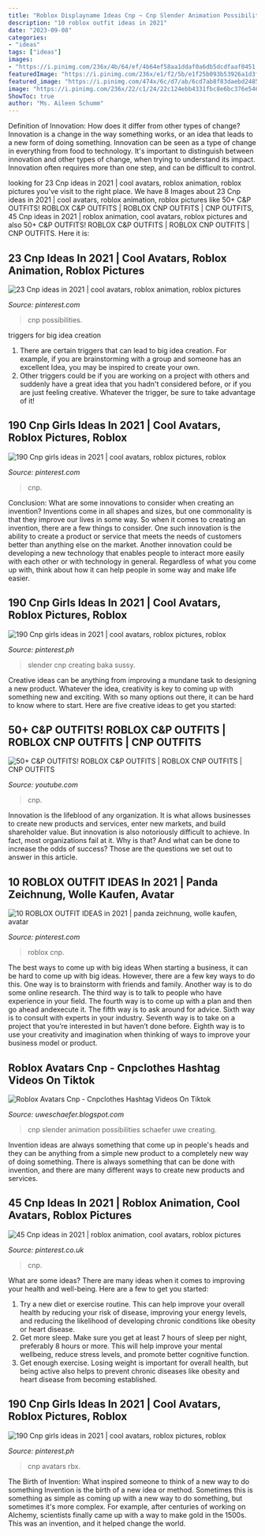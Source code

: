 ```yaml
---
title: "Roblox Displayname Ideas Cnp ~ Cnp Slender Animation Possibilities Schaefer Uwe Creating"
description: "10 roblox outfit ideas in 2021"
date: "2023-09-08"
categories:
- "ideas"
tags: ["ideas"]
images:
- "https://i.pinimg.com/236x/4b/64/ef/4b64ef58aa1ddaf0a6db5dcdfaaf0451.jpg"
featuredImage: "https://i.pinimg.com/236x/e1/f2/5b/e1f25b093b53926a1d3f740a91de2061.jpg"
featured_image: "https://i.pinimg.com/474x/6c/d7/ab/6cd7ab8f83daebd2485cc86e1e950a3c.jpg"
image: "https://i.pinimg.com/236x/22/c1/24/22c124ebb4331fbc8e6bc376e5466ee3.jpg"
ShowToc: true
author: "Ms. Aileen Schumm"
---
```



Definition of Innovation: How does it differ from other types of change?
Innovation is a change in the way something works, or an idea that leads to a new form of doing something. Innovation can be seen as a type of change in everything from food to technology. It's important to distinguish between innovation and other types of change, when trying to understand its impact. Innovation often requires more than one step, and can be difficult to control.

	

		
looking for 23 Cnp ideas in 2021 | cool avatars, roblox animation, roblox pictures you've visit to the right place. We have 8 Images about 23 Cnp ideas in 2021 | cool avatars, roblox animation, roblox pictures like 50+ C&amp;P OUTFITS! ROBLOX C&amp;P OUTFITS | ROBLOX CNP OUTFITS | CNP OUTFITS, 45 Cnp ideas in 2021 | roblox animation, cool avatars, roblox pictures and also 50+ C&amp;P OUTFITS! ROBLOX C&amp;P OUTFITS | ROBLOX CNP OUTFITS | CNP OUTFITS. Here it is:
		
    
## 23 Cnp Ideas In 2021 | Cool Avatars, Roblox Animation, Roblox Pictures

<img loading=lazy src="https://i.pinimg.com/236x/03/d7/70/03d7709ce32a4a18562218bc58499310.jpg" onerror="this.onerror=null;this.src='https://tse4.mm.bing.net/th?id=OIP.fXHtkft1rkjgxYi2fMGMUQAAAA&amp;pid=15.1';" alt="23 Cnp ideas in 2021 | cool avatars, roblox animation, roblox pictures">

_Source: pinterest.com_

>cnp possibilities. 

	

triggers for big idea creation
1. There are certain triggers that can lead to big idea creation. For example, if you are brainstorming with a group and someone has an excellent Idea, you may be inspired to create your own. 
2. Other triggers could be if you are working on a project with others and suddenly have a great idea that you hadn't considered before, or if you are just feeling creative. Whatever the trigger, be sure to take advantage of it!

    
## 190 Cnp Girls Ideas In 2021 | Cool Avatars, Roblox Pictures, Roblox

<img loading=lazy src="https://i.pinimg.com/custom_covers/200x150/708472653820607524_1617205291.jpg" onerror="this.onerror=null;this.src='https://tse2.mm.bing.net/th?id=OIP.JtH48w0DDFe4UE_4gl8uWwAAAA&amp;pid=15.1';" alt="190 Cnp girls ideas in 2021 | cool avatars, roblox pictures, roblox">

_Source: pinterest.com_

>cnp. 

	

Conclusion: What are some innovations to consider when creating an invention?
Inventions come in all shapes and sizes, but one commonality is that they improve our lives in some way. So when it comes to creating an invention, there are a few things to consider. One such innovation is the ability to create a product or service that meets the needs of customers better than anything else on the market. Another innovation could be developing a new technology that enables people to interact more easily with each other or with technology in general. Regardless of what you come up with, think about how it can help people in some way and make life easier.

    
## 190 Cnp Girls Ideas In 2021 | Cool Avatars, Roblox Pictures, Roblox

<img loading=lazy src="https://i.pinimg.com/236x/4b/64/ef/4b64ef58aa1ddaf0a6db5dcdfaaf0451.jpg" onerror="this.onerror=null;this.src='https://tse2.mm.bing.net/th?id=OIP.cBkup2gMHJitxnHGi4StFgAAAA&amp;pid=15.1';" alt="190 Cnp girls ideas in 2021 | cool avatars, roblox pictures, roblox">

_Source: pinterest.ph_

>slender cnp creating baka sussy. 

	

Creative ideas can be anything from improving a mundane task to designing a new product. Whatever the idea, creativity is key to coming up with something new and exciting. With so many options out there, it can be hard to know where to start. Here are five creative ideas to get you started:

    
## 50+ C&amp;P OUTFITS! ROBLOX C&amp;P OUTFITS | ROBLOX CNP OUTFITS | CNP OUTFITS

<img loading=lazy src="https://i.ytimg.com/vi/BFRM-sI-C1E/maxresdefault.jpg" onerror="this.onerror=null;this.src='https://tse4.mm.bing.net/th?id=OIP.wR1VWS1aANV_-AyDKZjgZgHaEK&amp;pid=15.1';" alt="50+ C&amp;P OUTFITS! ROBLOX C&amp;P OUTFITS | ROBLOX CNP OUTFITS | CNP OUTFITS">

_Source: youtube.com_

>cnp. 

	

Innovation is the lifeblood of any organization. It is what allows businesses to create new products and services, enter new markets, and build shareholder value. But innovation is also notoriously difficult to achieve. In fact, most organizations fail at it. Why is that? And what can be done to increase the odds of success? Those are the questions we set out to answer in this article.

    
## 10 ROBLOX OUTFIT IDEAS In 2021 | Panda Zeichnung, Wolle Kaufen, Avatar

<img loading=lazy src="https://i.pinimg.com/474x/6c/d7/ab/6cd7ab8f83daebd2485cc86e1e950a3c.jpg" onerror="this.onerror=null;this.src='https://tse3.mm.bing.net/th?id=OIP.EfwY-Zq0Vj6uo4NBj7YS0wAAAA&amp;pid=15.1';" alt="10 ROBLOX OUTFIT IDEAS in 2021 | panda zeichnung, wolle kaufen, avatar">

_Source: pinterest.com_

>roblox cnp. 

	

The best ways to come up with big ideas
When starting a business, it can be hard to come up with big ideas. However, there are a few key ways to do this. One way is to brainstorm with friends and family. Another way is to do some online research. The third way is to talk to people who have experience in your field. The fourth way is to come up with a plan and then go ahead andexecute it. The fifth way is to ask around for advice. Sixth way is to consult with experts in your industry. Seventh way is to take on a project that you’re interested in but haven’t done before. Eighth way is to use your creativity and imagination when thinking of ways to improve your business model or product.

    
## Roblox Avatars Cnp - Cnpclothes Hashtag Videos On Tiktok

<img loading=lazy src="https://lh6.googleusercontent.com/proxy/dVsK7E9FKwAmStjtUvwv2tWSkBYs8jXj_9GOw6zA_STMPs1QGPPoAf22MI_qJ84bu4BXx1ti7cqobF2oTMzbhSSsc9ailjKIRYWkuVpG64OZ-j57pl4iklwPk0AmabDRUmDcZME=w1200-h630-p-k-no-nu" onerror="this.onerror=null;this.src='https://tse1.mm.bing.net/th?id=OIP.acxZ5eKeNmpyj9CWtbkWfwAAAA&amp;pid=15.1';" alt="Roblox Avatars Cnp - Cnpclothes Hashtag Videos On Tiktok">

_Source: uweschaefer.blogspot.com_

>cnp slender animation possibilities schaefer uwe creating. 

	

Invention ideas are always something that come up in people's heads and they can be anything from a simple new product to a completely new way of doing something. There is always something that can be done with invention, and there are many different ways to create new products and services.

    
## 45 Cnp Ideas In 2021 | Roblox Animation, Cool Avatars, Roblox Pictures

<img loading=lazy src="https://i.pinimg.com/236x/e1/f2/5b/e1f25b093b53926a1d3f740a91de2061.jpg" onerror="this.onerror=null;this.src='https://tse2.mm.bing.net/th?id=OIP.NrlNYzbof0YNB3Velx66kAAAAA&amp;pid=15.1';" alt="45 Cnp ideas in 2021 | roblox animation, cool avatars, roblox pictures">

_Source: pinterest.co.uk_

>cnp. 

	

What are some ideas?
There are many ideas when it comes to improving your health and well-being. Here are a few to get you started: 
1. Try a new diet or exercise routine. This can help improve your overall health by reducing your risk of disease, improving your energy levels, and reducing the likelihood of developing chronic conditions like obesity or heart disease. 
2. Get more sleep. Make sure you get at least 7 hours of sleep per night, preferably 8 hours or more. This will help improve your mental wellbeing, reduce stress levels, and promote better cognitive function. 
3. Get enough exercise. Losing weight is important for overall health, but being active also helps to prevent chronic diseases like obesity and heart disease from becoming established.

    
## 190 Cnp Girls Ideas In 2021 | Cool Avatars, Roblox Pictures, Roblox

<img loading=lazy src="https://i.pinimg.com/236x/22/c1/24/22c124ebb4331fbc8e6bc376e5466ee3.jpg" onerror="this.onerror=null;this.src='https://tse4.mm.bing.net/th?id=OIP.EIgcyZ0zLZ6s-9e1qiDVNwAAAA&amp;pid=15.1';" alt="190 Cnp girls ideas in 2021 | cool avatars, roblox pictures, roblox">

_Source: pinterest.ph_

>cnp avatars rbx. 

	

The Birth of Invention: What inspired someone to think of a new way to do something
Invention is the birth of a new idea or method. Sometimes this is something as simple as coming up with a new way to do something, but sometimes it's more complex. For example, after centuries of working on Alchemy, scientists finally came up with a way to make gold in the 1500s. This was an invention, and it helped change the world.

